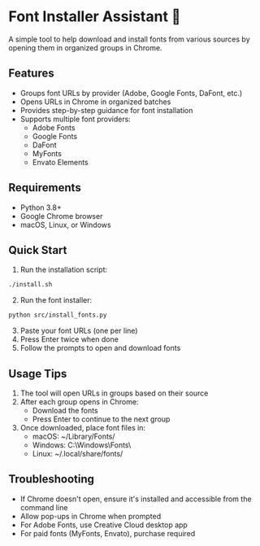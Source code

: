 # Font Installer Assistant 🎨

A simple tool to help download and install fonts from various sources by opening them in organized groups in Chrome.

## Features

- Groups font URLs by provider (Adobe, Google Fonts, DaFont, etc.)
- Opens URLs in Chrome in organized batches
- Provides step-by-step guidance for font installation
- Supports multiple font providers:
  - Adobe Fonts
  - Google Fonts
  - DaFont
  - MyFonts
  - Envato Elements

## Requirements

- Python 3.8+
- Google Chrome browser
- macOS, Linux, or Windows

## Quick Start

1. Run the installation script:

```bash
./install.sh
```

2. Run the font installer:

```bash
python src/install_fonts.py
```

3. Paste your font URLs (one per line)
4. Press Enter twice when done
5. Follow the prompts to open and download fonts

## Usage Tips

1. The tool will open URLs in groups based on their source
2. After each group opens in Chrome:
   - Download the fonts
   - Press Enter to continue to the next group
3. Once downloaded, place font files in:
   - macOS: ~/Library/Fonts/
   - Windows: C:\Windows\Fonts\
   - Linux: ~/.local/share/fonts/

## Troubleshooting

- If Chrome doesn't open, ensure it's installed and accessible from the command line
- Allow pop-ups in Chrome when prompted
- For Adobe Fonts, use Creative Cloud desktop app
- For paid fonts (MyFonts, Envato), purchase required 